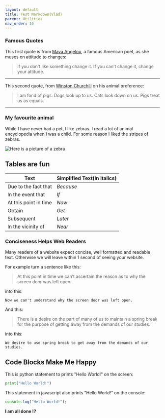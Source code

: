 ```yaml
---
layout: default
title: Test Markdown(Vlad)
parent: Utilities
nav_order: 10
---
```


### Famous Quotes
This first quote is from [Maya Angelou](https://www.brainyquote.com/quotes/maya_angelou_101310), a famous American poet, as she muses on
attitude to changes:
>If you don't like something change it. If you can't change it, change your attitude.

---

This second quote, from [Winston Churchill](https://www.brainyquote.com/quotes/winston_churchill_161474) on his animal preference:
>I am fond of pigs. Dogs look up to us. Cats look down on us. Pigs treat us as equals.

---

### My favourite animal
While I have never had a pet, I like zebras. I read a lot of animal encyclopedia when I was a child. For some reason I liked the stripes of zebras.


![Here is a picture of a zebra](https://images.ctfassets.net/cnu0m8re1exe/w4TS6ONjG71UXC3pkZDLc/5f162a88da4bebf9a9d29a867205b795/Zebra.jpg?w=650&h=433&fit=fill)

## Tables are fun 

| Text                  | Simplified Text(In italics) |
| --------------------- | --------------------------- |
| Due to the fact that  | _Because_                   |
| In the event that     | _If_                        |
| At this point in time | _Now_                       |
| Obtain                | _Get_                       |
| Subsequent            | _Later_                     |
| In the vicinity of    | _Near_                      |

### Conciseness Helps Web Readers

Many readers of a website expect concise, well formatted and readable text. Otherwise we will leave within 1 second of seeing your website.

For example turn a sentence like this:

>At this point in time we can’t ascertain the reason as to why the screen door was left open.

into this:
```
Now we can't understand why the screen door was left open.
```

And this:

>There is a desire on the part of many of us to maintain a spring break for the purpose of getting away from the demands of our studies.

into this:

```
We desire to use spring break to get away from the demands of our studies. 
```

## Code Blocks Make Me Happy

This is python statement to prints "Hello World!" on the screen:

```python
print("Hello World!")
```

This statement in javascript also prints "Hello World!" on the console:

```javascript
console.log("Hello World!");
```

**I am all done !?**



